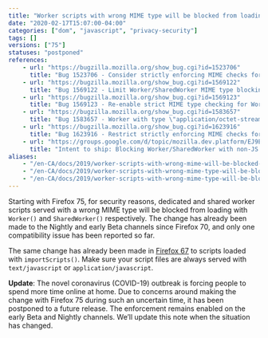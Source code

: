 ```yaml
---
title: "Worker scripts with wrong MIME type will be blocked from loading with `Worker()` or `SharedWorker()`"
date: "2020-02-17T15:07:00-04:00"
categories: ["dom", "javascript", "privacy-security"]
tags: []
versions: ["75"]
statuses: "postponed"
references:
    - url: "https://bugzilla.mozilla.org/show_bug.cgi?id=1523706"
      title: "Bug 1523706 - Consider strictly enforcing MIME checks for Worker scripts"
    - url: "https://bugzilla.mozilla.org/show_bug.cgi?id=1569122"
      title: "Bug 1569122 - Limit Worker/SharedWorker MIME type blocking to Beta/Nightly"
    - url: "https://bugzilla.mozilla.org/show_bug.cgi?id=1569123"
      title: "Bug 1569123 - Re-enable strict MIME type checking for Worker/SharedWorker"
    - url: "https://bugzilla.mozilla.org/show_bug.cgi?id=1583657"
      title: "Bug 1583657 - Worker with type \"application/octet-stream\" is blocked on color.adobe.com"
    - url: "https://bugzilla.mozilla.org/show_bug.cgi?id=1623916"
      title: "Bug 1623916 - Restrict strictly enforcing MIME checks for Worker scripts to early beta or earlier"
    - url: "https://groups.google.com/d/topic/mozilla.dev.platform/EJ9EDv8bqxI/discussion"
      title: "Intent to ship: Blocking Worker/SharedWorker with non-JS MIME type"
aliases:
    - "/en-CA/docs/2019/worker-scripts-with-wrong-mime-will-be-blocked-from-loading-with-worker-or-sharedworker/"
    - "/en-CA/docs/2019/worker-scripts-with-wrong-mime-type-will-be-blocked-from-loading-with-worker-or-sharedworker/"
    - "/en-CA/docs/2019/worker-scripts-with-wrong-mime-type-will-be-blocked-from-loading-with-worker-or-sharedworker-in-nightly-and-early-beta/"
---
```

Starting with Firefox 75, for security reasons, dedicated and shared worker scripts served with a wrong MIME type will be blocked from loading with `Worker()` and `SharedWorker()` respectively. The change has already been made to the Nightly and early Beta channels since Firefox 70, and only one compatibility issue has been reported so far.

The same change has already been made in [Firefox 67](https://www.fxsitecompat.dev/en-CA/docs/2019/worker-scripts-with-wrong-mime-type-will-be-blocked-from-loading-with-importscripts/) to scripts loaded with `importScripts()`. Make sure your script files are always served with `text/javascript` or `application/javascript`.

**Update**: The novel coronavirus (COVID-19) outbreak is forcing people to spend more time online at home. Due to concerns around making the change with Firefox 75 during such an uncertain time, it has been postponed to a future release. The enforcement remains enabled on the early Beta and Nightly channels. We’ll update this note when the situation has changed.
